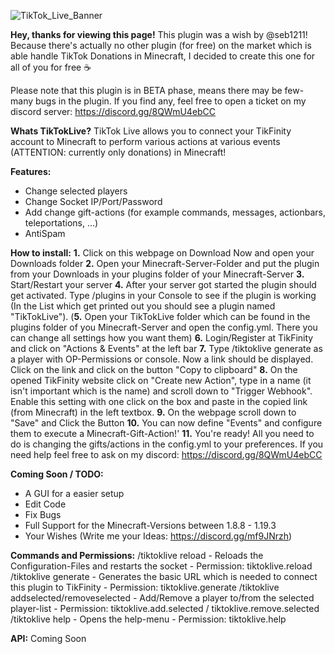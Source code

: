 ![TikTok_Live_Banner](https://user-images.githubusercontent.com/94994775/218834285-8d809227-ac19-452d-9972-d0e38e5232b6.png)

**Hey, thanks for viewing this page!** This plugin was a wish by @seb1211! Because there's actually no other plugin (for free) on the market which is able handle TikTok Donations in Minecraft, I decided to create this one for all of you for free :coffee:

Please note that this plugin is in BETA phase, means there may be few-many bugs in the plugin. If you find any, feel free to open a ticket on my discord server: https://discord.gg/8QWmU4ebCC

**Whats TikTokLive?**
TikTok Live allows you to connect your TikFinity account to Minecraft to perform various actions at various events (ATTENTION: currently only donations) in Minecraft!

**Features:**
- Change selected players
- Change Socket IP/Port/Password
- Add change gift-actions (for example commands, messages, actionbars, teleportations, ...)
- AntiSpam

**How to install:**
**1.** Click on this webpage on Download Now and open your Downloads folder
**2.** Open your Minecraft-Server-Folder and put the plugin from your Downloads in your plugins folder of your Minecraft-Server
**3.** Start/Restart your server
**4.** After your server got started the plugin should get activated. Type /plugins in your Console to see if the plugin is working (In the List which get printed out you should see a plugin named "TikTokLive").
(**5.** Open your TikTokLive folder which can be found in the plugins folder of you Minecraft-Server and open the config.yml. There you can change all settings how you want them)
**6.** Login/Register at TikFinity and click on "Actions & Events" at the left bar
**7.** Type /tiktoklive generate as a player with OP-Permissions or console. Now a link should be displayed. Click on the link and click on the button "Copy to clipboard"
**8.** On the opened TikFinity website click on "Create new Action", type in a name (it isn't important which is the name) and scroll down to "Trigger Webhook". Enable this setting with one click on the box and paste in the copied link (from Minecraft) in the left textbox.
**9.** On the webpage scroll down to "Save" and Click the Button
**10.** You can now define "Events" and configure them to execute a Minecraft-Gift-Action!'
**11.** You're ready! All you need to do is changing the gifts/actions in the config.yml to your preferences. If you need help feel free to ask on my discord: https://discord.gg/8QWmU4ebCC

**Coming Soon / TODO:**
- A GUI for a easier setup
- Edit Code
- Fix Bugs
- Full Support for the Minecraft-Versions between 1.8.8 - 1.19.3
- Your Wishes (Write me your Ideas: https://discord.gg/mf9JNrzh)

**Commands and Permissions:**
/tiktoklive reload - Reloads the Configuration-Files and restarts the socket - Permission: tiktoklive.reload
/tiktoklive generate - Generates the basic URL which is needed to connect this plugin to TikFinity - Permission: tiktoklive.generate
/tiktoklive addselected/removeselected <Player> - Add/Remove a player to/from the selected player-list - Permission: tiktoklive.add.selected / tiktoklive.remove.selected
/tiktoklive help - Opens the help-menu - Permission: tiktoklive.help

**API:**
Coming Soon

